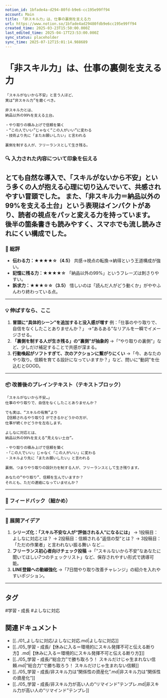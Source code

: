 ```yaml
---
notion_id: 1bfade4a-d294-80fd-b9e6-cc195e99ff94
account: Main
title: 「非スキル力」は、仕事の裏側を支える力
url: https://www.notion.so/1bfade4ad29480fdb9e6cc195e99ff94
created_time: 2025-03-23T15:50:00.000Z
last_edited_time: 2025-04-17T23:53:00.000Z
sync_status: placeholder
sync_time: 2025-07-12T15:01:14.988689
---
```

# 「非スキル力」は、仕事の裏側を支える力

```plain text
「スキルがないから不安」と言う人ほど、
実は“非スキル力”を磨くべき。

非スキル力とは、
納品以外の99%を支える土台。

・やり取りの積み上げで信頼を築く
・“この人でいい”じゃなく“この人がいい”に変わる
・技術より先に「またお願いしたい」と言われる

裏側を制する人が、フリーランスとして生き残る。
```
### 🔍 入力された内容について印象を伝える
とても自然な導入で、「スキルがないから不安」という多くの人が抱える心理に切り込んでいて、共感されやすい冒頭でした。
また、「非スキル力＝納品以外の99%を支える土台」という表現はインパクトがあり、読者の視点をパッと変える力を持っています。
後半の箇条書きも読みやすく、スマホでも流し読みされにくい構成でした。
---
### 🧾 総評
- **伝わる力：★★★★☆（4.5）**
  共感→視点の転換→納得という王道構成が強い。
- **記憶に残る力：★★★★☆**
  「納品以外の99%」というフレーズは刺さりやすい。
- **訴求力：★★★☆☆（3.5）**
  惜しいのは「読んだ人がどう動くか」がややふんわり終わっている点。
---
### 💡 伸ばすなら、ここ
1. **冒頭に“具体的シーン”を追加すると没入感が増す**
  例：「仕事のやり取りで、自信をなくしたことありませんか？」
  →“あるある”なリアルを一瞬でイメージさせる。
1. **「裏側を制する人が生き残る」の“裏側”が抽象的**
  →「“やり取りの裏側”」など、少しだけ補足することで共感が深まる。
1. **行動喚起がソフトすぎて、次のアクションに繋がりにくい**
  →「今、あなたのやり取り。信頼を育てる設計になっていますか？」など、問いに“動詞”を仕込むとGOOD。
---
### 📦 改善後のプレインテキスト（テキストブロック）
```plain text
「スキルがないから不安…」
仕事のやり取りで、自信をなくしたことありませんか？

でも実は、“スキルの有無”より
【信頼されるやり取り】ができるかどうかの方が、
仕事が続くかどうかを左右します。

よしなに対応とは、
納品以外の99%を支える“見えない土台”。

・やり取りの積み上げで信頼を築く
・「この人でいい」じゃなく「この人がいい」に変わる
・スキルより先に「またお願いしたい」と言われる

裏側、つまりやり取りの設計力を制する人が、フリーランスとして生き残ります。

あなたの“やり取り”、信頼を生んでいますか？
それとも、ただの連絡になっていませんか？
```
---
### 🔧 フィードバック（細かめ）
---
### 🚀 展開アイデア
1. **シリーズ化：「スキル不安な人が“評価される人”になるには」**
  → 1投稿目：よしなに対応とは？
  → 2投稿目：信頼される“返信の型”とは？
  → 3投稿目：「ただの作業者」と言われない振る舞い など…
1. **フリーランス初心者向けチェック投稿**
  →「“スキルないから不安”なあなたに聞いてほしい7つのチェックリスト」など、保存されやすい形式で誘導可能。
1. **LINE登録への動線強化**
  →「7日間やり取り改善チャレンジ」の紹介を入れやすいポジション。
---

## タグ

#学習・成長 #よしなに対応 

## 関連ドキュメント

- [[../01_よしなに対応/よしなに対応.md|よしなに対応]]
- [[../05_学習・成長/【休みに入る＝環境的にスキル発揮不可と伝える断り方】.md|【休みに入る＝環境的にスキル発揮不可と伝える断り方】]]
- [[../05_学習・成長/“総合力”で勝ち取ろう！ スキルだけじゃ生まれない信頼.md|“総合力”で勝ち取ろう！ スキルだけじゃ生まれない信頼]]
- [[../05_学習・成長/非スキル力は“関係性の資産化”.md|非スキル力は“関係性の資産化”]]
- [[../05_学習・成長/非スキル力が高い人の“リマインド”テンプレ.md|非スキル力が高い人の“リマインド”テンプレ]]
